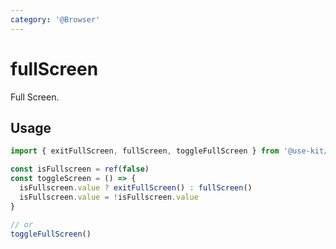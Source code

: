```yaml
---
category: '@Browser'
---
```


# fullScreen

Full Screen.

## Usage

```ts
import { exitFullScreen, fullScreen, toggleFullScreen } from '@use-kit/functions'

const isFullscreen = ref(false)
const toggleScreen = () => {
  isFullscreen.value ? exitFullScreen() : fullScreen()
  isFullscreen.value = !isFullscreen.value
}

// or
toggleFullScreen()
```
